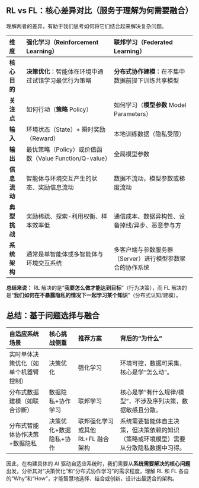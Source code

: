 
## RL vs FL：核心差异对比（服务于理解为何需要融合）

理解两者的差异，有助于我们思考如何将它们结合起来解决复杂问题。

| 维度         | 强化学习（Reinforcement Learning）                     | 联邦学习（Federated Learning）                             |
| :----------- | :----------------------------------------------------- | :--------------------------------------------------------- |
| **核心目的** | **决策优化**：智能体在环境中通过试错学习最优行为策略   | **分布式协作建模**：在不集中数据前提下训练共享模型         |
| **关注点**   | 如何行动（**策略** Policy）                            | 如何学习（**模型参数** Model Parameters）                  |
| **输入**     | 环境状态（State）+ 瞬时奖励（Reward）                  | 本地训练数据（隐私受限）                                   |
| **输出**     | 最优策略（Policy）或价值函数（Value Function/Q-value） | 全局模型参数                                               |
| **信息流动** | 智能体与环境交互产生的状态、奖励信息流动               | 数据不流动，模型参数或梯度流动                             |
| **典型挑战** | 奖励稀疏、探索-利用权衡、样本效率低                  | 通信成本、数据异构性、设备掉线/异步、恶意参与方            |
| **系统架构** | 通常是单智能体或多智能体与环境交互系统                 | 多客户端与参数服务器（Server）进行模型参数聚合的协作系统 |

**总结来说：** RL 解决的是“**我要怎么做才能达到目标**”（行为决策），而 FL 解决的是“**我们如何在不暴露隐私的情况下一起学习某个知识**”（分布式认知/建模）。



## 总结：基于问题选择与融合

| 自适应系统场景               | 核心挑战侧重 | 推荐方案                                 | 背后的“为什么”                                                                 |
| :--------------------------- | :----------- | :--------------------------------------- | :----------------------------------------------------------------------------- |
| 实时单体决策优化（如单个机器臂控制） | 决策优化     | 强化学习                                 | 环境可控，数据可采集，核心是学“怎么动”。                                       |
| 分布式数据建模（如联合诊断） | 数据隐私+协作学习 | 联邦学习                                 | 核心是学“有什么规律/模型”，不涉及序列决策，数据敏感且分散。                      |
| 分布式智能体协作决策+数据隐私 | 决策优化+数据隐私+协作 | 联邦强化学习或其他 RL+FL 融合架构 | 系统需要智能体自主决策，但决策依赖的知识（策略或环境模型）需要从分散隐私数据中习得。 |

因此，在构建具体的 AI 驱动自适应系统时，我们需要从**系统需要解决的核心问题**出发，分析其对“决策优化”和“分布式协作学习”的需求程度，理解 RL 和 FL 各自的“Why”和“How”，才能智慧地选择、结合或创新，设计出最适合的架构。